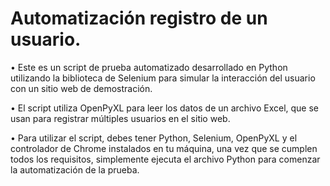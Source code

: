 # Automatización registro de un usuario.

• Este es un script de prueba automatizado desarrollado en Python utilizando la biblioteca de Selenium para simular la interacción del usuario con un sitio web de demostración.

• El script utiliza OpenPyXL para leer los datos de un archivo Excel, que se usan para registrar múltiples usuarios en el sitio web.

• Para utilizar el script, debes tener Python, Selenium, OpenPyXL y el controlador de Chrome instalados en tu máquina, 
una vez que se cumplen todos los requisitos, simplemente ejecuta el archivo Python para comenzar la automatización de la prueba.

